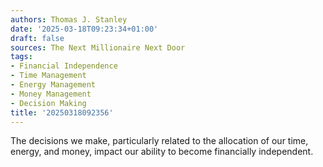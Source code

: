 ```yaml
---
authors: Thomas J. Stanley
date: '2025-03-18T09:23:34+01:00'
draft: false
sources: The Next Millionaire Next Door
tags:
- Financial Independence
- Time Management
- Energy Management
- Money Management
- Decision Making
title: '20250318092356'
---
```


The decisions we make, particularly related to the allocation of our time, energy, and money, impact our ability to
become financially independent.